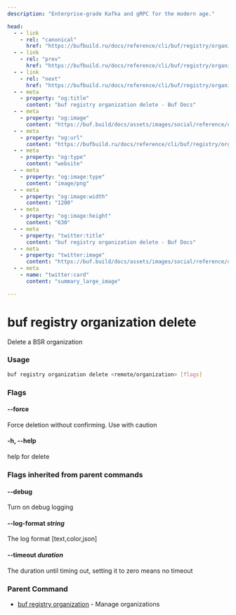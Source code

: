 ```yaml
---
description: "Enterprise-grade Kafka and gRPC for the modern age."

head:
  - - link
    - rel: "canonical"
      href: "https://bufbuild.ru/docs/reference/cli/buf/registry/organization/delete/"
  - - link
    - rel: "prev"
      href: "https://bufbuild.ru/docs/reference/cli/buf/registry/organization/create/"
  - - link
    - rel: "next"
      href: "https://bufbuild.ru/docs/reference/cli/buf/registry/organization/info/"
  - - meta
    - property: "og:title"
      content: "buf registry organization delete - Buf Docs"
  - - meta
    - property: "og:image"
      content: "https://buf.build/docs/assets/images/social/reference/cli/buf/registry/organization/delete.png"
  - - meta
    - property: "og:url"
      content: "https://bufbuild.ru/docs/reference/cli/buf/registry/organization/delete/"
  - - meta
    - property: "og:type"
      content: "website"
  - - meta
    - property: "og:image:type"
      content: "image/png"
  - - meta
    - property: "og:image:width"
      content: "1200"
  - - meta
    - property: "og:image:height"
      content: "630"
  - - meta
    - property: "twitter:title"
      content: "buf registry organization delete - Buf Docs"
  - - meta
    - property: "twitter:image"
      content: "https://buf.build/docs/assets/images/social/reference/cli/buf/registry/organization/delete.png"
  - - meta
    - name: "twitter:card"
      content: "summary_large_image"

---
```


# buf registry organization delete

Delete a BSR organization

### Usage

```sh
buf registry organization delete <remote/organization> [flags]
```

### Flags

#### \--force

Force deletion without confirming. Use with caution

#### \-h, --help

help for delete

### Flags inherited from parent commands

#### \--debug

Turn on debug logging

#### \--log-format _string_

The log format \[text,color,json\]

#### \--timeout _duration_

The duration until timing out, setting it to zero means no timeout

### Parent Command

- [buf registry organization](../) - Manage organizations
